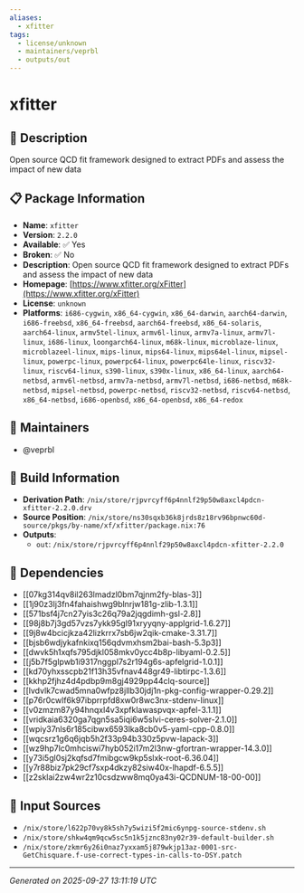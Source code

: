 ```yaml
---
aliases:
  - xfitter
tags:
  - license/unknown
  - maintainers/veprbl
  - outputs/out
---
```


# xfitter

## 📝 Description

Open source QCD fit framework designed to extract PDFs and assess the impact of new data

## 📋 Package Information

- **Name**: `xfitter`
- **Version**: `2.2.0`
- **Available**: ✅ Yes
- **Broken**: ✅ No
- **Description**: Open source QCD fit framework designed to extract PDFs and assess the impact of new data
- **Homepage**: [https://www.xfitter.org/xFitter](https://www.xfitter.org/xFitter)
- **License**: `unknown`
- **Platforms**: `i686-cygwin`, `x86_64-cygwin`, `x86_64-darwin`, `aarch64-darwin`, `i686-freebsd`, `x86_64-freebsd`, `aarch64-freebsd`, `x86_64-solaris`, `aarch64-linux`, `armv5tel-linux`, `armv6l-linux`, `armv7a-linux`, `armv7l-linux`, `i686-linux`, `loongarch64-linux`, `m68k-linux`, `microblaze-linux`, `microblazeel-linux`, `mips-linux`, `mips64-linux`, `mips64el-linux`, `mipsel-linux`, `powerpc-linux`, `powerpc64-linux`, `powerpc64le-linux`, `riscv32-linux`, `riscv64-linux`, `s390-linux`, `s390x-linux`, `x86_64-linux`, `aarch64-netbsd`, `armv6l-netbsd`, `armv7a-netbsd`, `armv7l-netbsd`, `i686-netbsd`, `m68k-netbsd`, `mipsel-netbsd`, `powerpc-netbsd`, `riscv32-netbsd`, `riscv64-netbsd`, `x86_64-netbsd`, `i686-openbsd`, `x86_64-openbsd`, `x86_64-redox`
## 👥 Maintainers

- @veprbl


## 🔧 Build Information

- **Derivation Path**: `/nix/store/rjpvrcyff6p4nnlf29p50w8axcl4pdcn-xfitter-2.2.0.drv`
- **Source Position**: `/nix/store/ns30sqxb36k8jrds8z18rv96bpnwc60d-source/pkgs/by-name/xf/xfitter/package.nix:76`
- **Outputs**:
  - `out`:  `/nix/store/rjpvrcyff6p4nnlf29p50w8axcl4pdcn-xfitter-2.2.0`

## 🔗 Dependencies

- [[07kg314qv8il263lmadzl0bm7qjnm2fy-blas-3]]
- [[1j90z3lj3fn4fahaishwg9blnrjw181g-zlib-1.3.1]]
- [[571bsf4j7cn27yis3c26q79a2jqgdimh-gsl-2.8]]
- [[98j8b7j3gd57vzs7ykk95gl91xryyqny-applgrid-1.6.27]]
- [[9j8w4bcicjkza42lizkrrx7sb6jw2qik-cmake-3.31.7]]
- [[bjsb6wdjykafnkixq156qdvmxhsm2bai-bash-5.3p3]]
- [[dwvk5h1xqfs795djkl058mkv0ycc4b8p-libyaml-0.2.5]]
- [[j5b7f5glpwb1i9317nggpl7s2r194g6s-apfelgrid-1.0.1]]
- [[kd70yhxsscpb21f13h35vfnav448gr49-libtirpc-1.3.6]]
- [[kkhp2fjhz4d4pdbp9m8gj4929pp44clq-source]]
- [[lvdvlk7cwad5mna0wfpz8jllb30jdj1n-pkg-config-wrapper-0.29.2]]
- [[p76r0cwlf6k97ibprrpfd8xw0r8wc3nx-stdenv-linux]]
- [[v0zmzm87y94hnqxl4v3xpfklawaspvqx-apfel-3.1.1]]
- [[vridkaia6320ga7qgn5sa5iqi6w5slvi-ceres-solver-2.1.0]]
- [[wpiy37nls6r185cibwx6593lka8cb0v5-yaml-cpp-0.8.0]]
- [[wqcsrz1g6q6jqb5h2f33p94b330z5pvw-lapack-3]]
- [[wz9hp7lc0mhciswi7hyb052i17m2l3nw-gfortran-wrapper-14.3.0]]
- [[y73i5gl0sj2kqfsd7fmibgcw9kp5slxk-root-6.36.04]]
- [[y7r88biz7pk29cf7sxp4dkzy82siw40x-lhapdf-6.5.5]]
- [[z2sklai2zw4wr2z10csdzww8mq0ya43i-QCDNUM-18-00-00]]

## 📁 Input Sources

- `/nix/store/l622p70vy8k5sh7y5wizi5f2mic6ynpg-source-stdenv.sh`
- `/nix/store/shkw4qm9qcw5sc5n1k5jznc83ny02r39-default-builder.sh`
- `/nix/store/zkmr6y26i0naz7yxxam5j879wkjp13az-0001-src-GetChisquare.f-use-correct-types-in-calls-to-DSY.patch`

---
*Generated on 2025-09-27 13:11:19 UTC*
